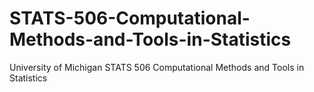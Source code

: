 # STATS-506-Computational-Methods-and-Tools-in-Statistics
University of Michigan STATS 506 Computational Methods and Tools in Statistics
